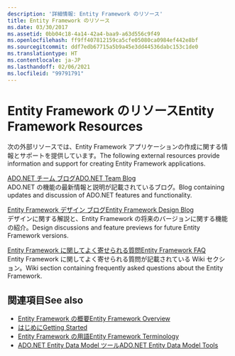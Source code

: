 ```yaml
---
description: '詳細情報: Entity Framework のリソース'
title: Entity Framework のリソース
ms.date: 03/30/2017
ms.assetid: 0bb04c18-4a14-42a4-baa9-a63d556c9f49
ms.openlocfilehash: ff9ff407812159ca5cfe05080ca0984ef442e8bf
ms.sourcegitcommit: ddf7edb67715a5b9a45e3dd44536dabc153c1de0
ms.translationtype: HT
ms.contentlocale: ja-JP
ms.lasthandoff: 02/06/2021
ms.locfileid: "99791791"
---
```

# <a name="entity-framework-resources"></a><span data-ttu-id="0a604-103">Entity Framework のリソース</span><span class="sxs-lookup"><span data-stu-id="0a604-103">Entity Framework Resources</span></span>

<span data-ttu-id="0a604-104">次の外部リソースでは、Entity Framework アプリケーションの作成に関する情報とサポートを提供しています。</span><span class="sxs-lookup"><span data-stu-id="0a604-104">The following external resources provide information and support for creating Entity Framework applications.</span></span>  
  
 [<span data-ttu-id="0a604-105">ADO.NET チーム ブログ</span><span class="sxs-lookup"><span data-stu-id="0a604-105">ADO.NET Team Blog</span></span>](/archive/blogs/adonet/)  
 <span data-ttu-id="0a604-106">ADO.NET の機能の最新情報と説明が記載されているブログ。</span><span class="sxs-lookup"><span data-stu-id="0a604-106">Blog containing updates and discussion of ADO.NET features and functionality.</span></span>  
  
 [<span data-ttu-id="0a604-107">Entity Framework デザイン ブログ</span><span class="sxs-lookup"><span data-stu-id="0a604-107">Entity Framework Design Blog</span></span>](/archive/blogs/efdesign)  
 <span data-ttu-id="0a604-108">デザインに関する解説と、Entity Framework の将来のバージョンに関する機能の紹介。</span><span class="sxs-lookup"><span data-stu-id="0a604-108">Design discussions and feature previews for future Entity Framework versions.</span></span>  
  
 [<span data-ttu-id="0a604-109">Entity Framework に関してよく寄せられる質問</span><span class="sxs-lookup"><span data-stu-id="0a604-109">Entity Framework FAQ</span></span>](https://social.technet.microsoft.com/wiki/contents/articles/3737.entity-framework-faq.aspx)  
 <span data-ttu-id="0a604-110">Entity Framework に関してよく寄せられる質問が記載されている Wiki セクション。</span><span class="sxs-lookup"><span data-stu-id="0a604-110">Wiki section containing frequently asked questions about the Entity Framework.</span></span>  
  
## <a name="see-also"></a><span data-ttu-id="0a604-111">関連項目</span><span class="sxs-lookup"><span data-stu-id="0a604-111">See also</span></span>

- [<span data-ttu-id="0a604-112">Entity Framework の概要</span><span class="sxs-lookup"><span data-stu-id="0a604-112">Entity Framework Overview</span></span>](overview.md)
- [<span data-ttu-id="0a604-113">はじめに</span><span class="sxs-lookup"><span data-stu-id="0a604-113">Getting Started</span></span>](getting-started.md)
- [<span data-ttu-id="0a604-114">Entity Framework の用語</span><span class="sxs-lookup"><span data-stu-id="0a604-114">Entity Framework Terminology</span></span>](terminology.md)
- <span data-ttu-id="0a604-115">[ADO.NET Entity Data Model ツール](/previous-versions/dotnet/netframework-4.0/bb399249(v=vs.100))</span><span class="sxs-lookup"><span data-stu-id="0a604-115">[ADO.NET Entity Data Model Tools](/previous-versions/dotnet/netframework-4.0/bb399249(v=vs.100))</span></span>

